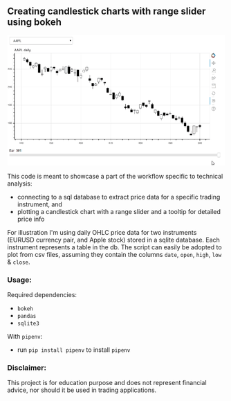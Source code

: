 ## Creating candlestick charts with range slider using bokeh

<img src="./images/demo.gif" height=300>

This code is meant to showcase a part of the workflow specific to technical analysis:
* connecting to a sql database to extract price data for a specific trading instrument, and
* plotting a candlestick chart with a range slider and a tooltip for detailed price info

For illustration I'm using daily OHLC price data for two instruments (EURUSD currency pair, and Apple stock) stored in a sqlite database. Each instrument represents a table in the db. The script can easily be adopted to plot from csv files, assuming they contain the columns `date`, `open`, `high`, `low` & `close`.

### Usage:
Required dependencies:
* `bokeh`
* `pandas`
* `sqlite3`

With `pipenv`:
* run `pip install pipenv` to install `pipenv`

### Disclaimer:
This project is for education purpose and does not represent financial advice, nor should it be used in trading applications.
